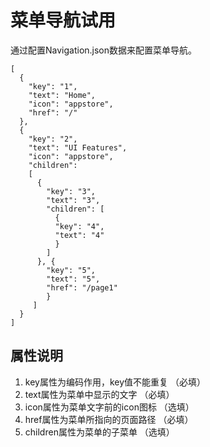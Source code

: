 # 菜单导航试用

通过配置Navigation.json数据来配置菜单导航。
```
[
  {
    "key": "1",
    "text": "Home",
    "icon": "appstore",
    "href": "/"
  },
  {
    "key": "2",
    "text": "UI Features",
    "icon": "appstore",
    "children":
    [
      {
        "key": "3",
        "text": "3",
        "children": [
          {
          "key": "4",
          "text": "4"
          }
        ]
      }, {
        "key": "5",
        "text": "5",
        "href": "/page1"
        }
     ]
  }
]

```
## 属性说明
1. key属性为编码作用，key值不能重复  （必填）
2. text属性为菜单中显示的文字 （必填）
3. icon属性为菜单文字前的icon图标 （选填）
4. href属性为菜单所指向的页面路径 （必填）
5. children属性为菜单的子菜单  （选填）
